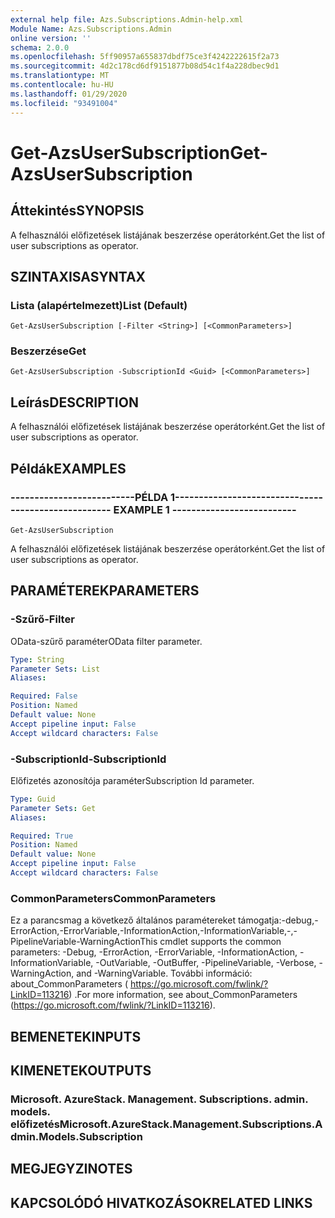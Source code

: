 ```yaml
---
external help file: Azs.Subscriptions.Admin-help.xml
Module Name: Azs.Subscriptions.Admin
online version: ''
schema: 2.0.0
ms.openlocfilehash: 5ff90957a655837dbdf75ce3f4242222615f2a73
ms.sourcegitcommit: 4d2c178cd6df9151877b08d54c1f4a228dbec9d1
ms.translationtype: MT
ms.contentlocale: hu-HU
ms.lasthandoff: 01/29/2020
ms.locfileid: "93491004"
---
```

# <span data-ttu-id="c4b46-101">Get-AzsUserSubscription</span><span class="sxs-lookup"><span data-stu-id="c4b46-101">Get-AzsUserSubscription</span></span>

## <span data-ttu-id="c4b46-102">Áttekintés</span><span class="sxs-lookup"><span data-stu-id="c4b46-102">SYNOPSIS</span></span>
<span data-ttu-id="c4b46-103">A felhasználói előfizetések listájának beszerzése operátorként.</span><span class="sxs-lookup"><span data-stu-id="c4b46-103">Get the list of user subscriptions as operator.</span></span>

## <span data-ttu-id="c4b46-104">SZINTAXISA</span><span class="sxs-lookup"><span data-stu-id="c4b46-104">SYNTAX</span></span>

### <span data-ttu-id="c4b46-105">Lista (alapértelmezett)</span><span class="sxs-lookup"><span data-stu-id="c4b46-105">List (Default)</span></span>
```
Get-AzsUserSubscription [-Filter <String>] [<CommonParameters>]
```

### <span data-ttu-id="c4b46-106">Beszerzése</span><span class="sxs-lookup"><span data-stu-id="c4b46-106">Get</span></span>
```
Get-AzsUserSubscription -SubscriptionId <Guid> [<CommonParameters>]
```

## <span data-ttu-id="c4b46-107">Leírás</span><span class="sxs-lookup"><span data-stu-id="c4b46-107">DESCRIPTION</span></span>
<span data-ttu-id="c4b46-108">A felhasználói előfizetések listájának beszerzése operátorként.</span><span class="sxs-lookup"><span data-stu-id="c4b46-108">Get the list of user subscriptions as operator.</span></span>

## <span data-ttu-id="c4b46-109">Példák</span><span class="sxs-lookup"><span data-stu-id="c4b46-109">EXAMPLES</span></span>

### <span data-ttu-id="c4b46-110">--------------------------PÉLDA 1--------------------------</span><span class="sxs-lookup"><span data-stu-id="c4b46-110">-------------------------- EXAMPLE 1 --------------------------</span></span>
```
Get-AzsUserSubscription
```

<span data-ttu-id="c4b46-111">A felhasználói előfizetések listájának beszerzése operátorként.</span><span class="sxs-lookup"><span data-stu-id="c4b46-111">Get the list of user subscriptions as operator.</span></span>

## <span data-ttu-id="c4b46-112">PARAMÉTEREK</span><span class="sxs-lookup"><span data-stu-id="c4b46-112">PARAMETERS</span></span>

### <span data-ttu-id="c4b46-113">-Szűrő</span><span class="sxs-lookup"><span data-stu-id="c4b46-113">-Filter</span></span>
<span data-ttu-id="c4b46-114">OData-szűrő paraméter</span><span class="sxs-lookup"><span data-stu-id="c4b46-114">OData filter parameter.</span></span>

```yaml
Type: String
Parameter Sets: List
Aliases:

Required: False
Position: Named
Default value: None
Accept pipeline input: False
Accept wildcard characters: False
```

### <span data-ttu-id="c4b46-115">-SubscriptionId</span><span class="sxs-lookup"><span data-stu-id="c4b46-115">-SubscriptionId</span></span>
<span data-ttu-id="c4b46-116">Előfizetés azonosítója paraméter</span><span class="sxs-lookup"><span data-stu-id="c4b46-116">Subscription Id parameter.</span></span>

```yaml
Type: Guid
Parameter Sets: Get
Aliases:

Required: True
Position: Named
Default value: None
Accept pipeline input: False
Accept wildcard characters: False
```

### <span data-ttu-id="c4b46-117">CommonParameters</span><span class="sxs-lookup"><span data-stu-id="c4b46-117">CommonParameters</span></span>
<span data-ttu-id="c4b46-118">Ez a parancsmag a következő általános paramétereket támogatja:-debug,-ErrorAction,-ErrorVariable,-InformationAction,-InformationVariable,-,-PipelineVariable-WarningAction</span><span class="sxs-lookup"><span data-stu-id="c4b46-118">This cmdlet supports the common parameters: -Debug, -ErrorAction, -ErrorVariable, -InformationAction, -InformationVariable, -OutVariable, -OutBuffer, -PipelineVariable, -Verbose, -WarningAction, and -WarningVariable.</span></span> <span data-ttu-id="c4b46-119">További információ: about_CommonParameters ( https://go.microsoft.com/fwlink/?LinkID=113216) .</span><span class="sxs-lookup"><span data-stu-id="c4b46-119">For more information, see about_CommonParameters (https://go.microsoft.com/fwlink/?LinkID=113216).</span></span>

## <span data-ttu-id="c4b46-120">BEMENETEK</span><span class="sxs-lookup"><span data-stu-id="c4b46-120">INPUTS</span></span>

## <span data-ttu-id="c4b46-121">KIMENETEK</span><span class="sxs-lookup"><span data-stu-id="c4b46-121">OUTPUTS</span></span>

### <span data-ttu-id="c4b46-122">Microsoft. AzureStack. Management. Subscriptions. admin. models. előfizetés</span><span class="sxs-lookup"><span data-stu-id="c4b46-122">Microsoft.AzureStack.Management.Subscriptions.Admin.Models.Subscription</span></span>

## <span data-ttu-id="c4b46-123">MEGJEGYZI</span><span class="sxs-lookup"><span data-stu-id="c4b46-123">NOTES</span></span>

## <span data-ttu-id="c4b46-124">KAPCSOLÓDÓ HIVATKOZÁSOK</span><span class="sxs-lookup"><span data-stu-id="c4b46-124">RELATED LINKS</span></span>

